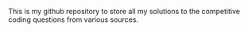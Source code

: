 This is my github repository to store all my solutions to the competitive coding questions from various sources.